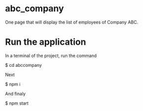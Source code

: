 # abc_company
One page that will display the list of employees of Company ABC.

# Run the application

In a terminal of the project, run the command

$ cd abccompany

Next

$ npm i

And finaly

$ npm start
